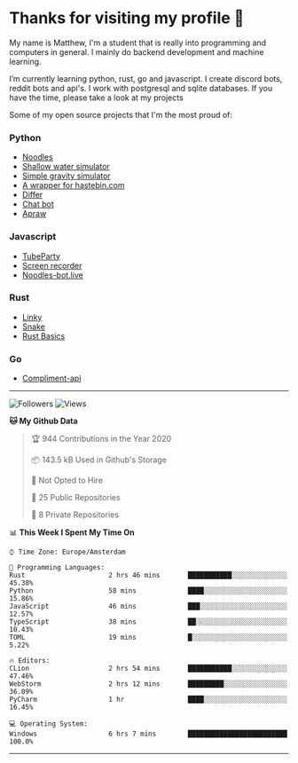 # Thanks for visiting my profile 👋

My name is Matthew, I'm a student that is really into programming and computers in general. I mainly do backend development and machine learning.

I’m currently learning python, rust, go and javascript. I create discord bots, reddit bots and api's. I work with postgresql and sqlite databases. If you have the time, please take a look at my projects

Some of my open source projects that I'm the most proud of: 

### Python
* [Noodles](https://github.com/DankDumpster/Noodles "Noodles discord bot") <!-- * [Modmail](https://github.com/Floor-Gang/modmail "Modmail made for pewds' official discord") -->
* [Shallow water simulator](https://github.com/DankDumpster/water-sim-1.0 "Shallow water simulator")
* [Simple gravity simulator](https://github.com/DankDumpster/GravitySimulator "Gravity simulator")
* [A wrapper for hastebin.com](https://github.com/DankDumpster/HasteBinWrapper "Hastebin Wrapper")
* [Differ](https://github.com/DankDumpster/Differ "Finds the diffirences in pictures")
* [Chat bot](https://github.com/DankDumpster/chatbot "Chat bot made with tensorflow")
* [Apraw](https://github.com/DankDumpster/apraw "apraw")

### Javascript
* [TubeParty](https://github.com/DankDumpster/TubeParty "Watch youtube videos together")
* [Screen recorder](https://github.com/DankDumpster/ScreenRecorder "Screen recorder made in electron")
* [Noodles-bot.live](https://github.com/DankDumpster/vue-noodles-live "Site for the discord bot noodles")

### Rust
* [Linky](https://github.com/DankDumpster/Linky "Link shortener made with rust and react")
* [Snake](https://github.com/DankDumpster/snake-game "Snake game made with piston in rust")
* [Rust Basics](https://github.com/DankDumpster/rust-basics "All the basics of rust in one repo!")

### Go
* [Compliment-api](https://github.com/DankDumpster/compliment-api "compliment api made in go")

---
![Followers](https://img.shields.io/github/followers/DankDumpster?style=social)
![Views](https://komarev.com/ghpvc/?username=DankDumpster&style=flat-square&color=green)
<!--START_SECTION:waka-->
**🐱 My Github Data** 

> 🏆 944 Contributions in the Year 2020
 > 
> 📦 143.5 kB Used in Github's Storage 
 > 
> 🚫 Not Opted to Hire
 > 
> 📜 25 Public Repositories
 > 
> 🔑 8 Private Repositories 

📊 **This Week I Spent My Time On** 

```text
⌚︎ Time Zone: Europe/Amsterdam

💬 Programming Languages: 
Rust                     2 hrs 46 mins       ███████████░░░░░░░░░░░░░░   45.38% 
Python                   58 mins             ████░░░░░░░░░░░░░░░░░░░░░   15.86% 
JavaScript               46 mins             ███░░░░░░░░░░░░░░░░░░░░░░   12.57% 
TypeScript               38 mins             ██░░░░░░░░░░░░░░░░░░░░░░░   10.43% 
TOML                     19 mins             █░░░░░░░░░░░░░░░░░░░░░░░░   5.22%

🔥 Editors: 
CLion                    2 hrs 54 mins       ███████████░░░░░░░░░░░░░░   47.46% 
WebStorm                 2 hrs 12 mins       █████████░░░░░░░░░░░░░░░░   36.09% 
PyCharm                  1 hr                ████░░░░░░░░░░░░░░░░░░░░░   16.45%

💻 Operating System: 
Windows                  6 hrs 7 mins        █████████████████████████   100.0%

```


<!--END_SECTION:waka-->
-------
